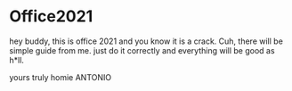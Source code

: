 # Office2021

hey buddy, this is office 2021 and you know it is a crack. Cuh, there will be simple guide from me. just do it correctly and everything will be good
as h*ll. 


yours truly homie ANTONIO
